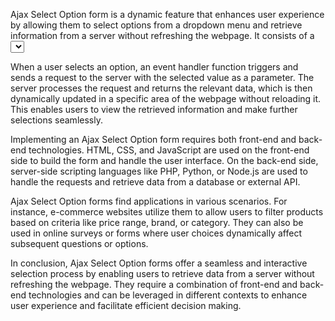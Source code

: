 Ajax Select Option form is a dynamic feature that enhances user experience by allowing them to select options from a dropdown menu and retrieve information from a server without refreshing the webpage. It consists of a <select> element and a JavaScript function that fetches data based on user's selection. The dropdown menu options can be populated dynamically using Ajax techniques.

When a user selects an option, an event handler function triggers and sends a request to the server with the selected value as a parameter. The server processes the request and returns the relevant data, which is then dynamically updated in a specific area of the webpage without reloading it. This enables users to view the retrieved information and make further selections seamlessly.

Implementing an Ajax Select Option form requires both front-end and back-end technologies. HTML, CSS, and JavaScript are used on the front-end side to build the form and handle the user interface. On the back-end side, server-side scripting languages like PHP, Python, or Node.js are used to handle the requests and retrieve data from a database or external API.

Ajax Select Option forms find applications in various scenarios. For instance, e-commerce websites utilize them to allow users to filter products based on criteria like price range, brand, or category. They can also be used in online surveys or forms where user choices dynamically affect subsequent questions or options.

In conclusion, Ajax Select Option forms offer a seamless and interactive selection process by enabling users to retrieve data from a server without refreshing the webpage. They require a combination of front-end and back-end technologies and can be leveraged in different contexts to enhance user experience and facilitate efficient decision making.